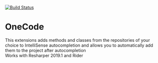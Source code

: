 [![Build Status](https://dev.azure.com/lconstantin0753/Abc.MoqComplete/_apis/build/status/Abc-Arbitrage.Abc.MoqComplete?branchName=master)](https://dev.azure.com/lconstantin0753/Abc.MoqComplete/_build/latest?definitionId=2&branchName=master)

# OneCode
This extensions adds methods and classes from the repositories of your choice to IntelliSense autocompletion and allows you to automatically add them to the project after autocompletion<br/>
Works with Resharper 2019.1 and Rider
